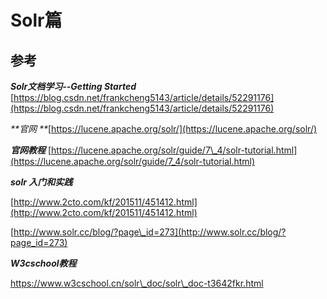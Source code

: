 # Solr篇

## 参考

_**Solr文档学习--Getting Started**_   [https://blog.csdn.net/frankcheng5143/article/details/52291176](https://blog.csdn.net/frankcheng5143/article/details/52291176)

_**官网    **_[https://lucene.apache.org/solr/](https://lucene.apache.org/solr/)

_**官网教程**_ [https://lucene.apache.org/solr/guide/7\_4/solr-tutorial.html](https://lucene.apache.org/solr/guide/7_4/solr-tutorial.html)

_**solr 入门和实践**_

[http://www.2cto.com/kf/201511/451412.html](http://www.2cto.com/kf/201511/451412.html)

[http://www.solr.cc/blog/?page\_id=273](http://www.solr.cc/blog/?page_id=273) 

_**W3cschool教程**_

https://www.w3cschool.cn/solr\_doc/solr\_doc-t3642fkr.html

